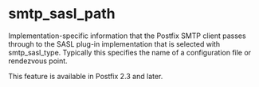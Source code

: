 # smtp_sasl_path 

 Implementation-specific information that the Postfix SMTP client
passes through to
the SASL plug-in implementation that is selected with
smtp_sasl_type.  Typically this specifies the name of a
configuration file or rendezvous point. 

 This feature is available in Postfix 2.3 and later. 


